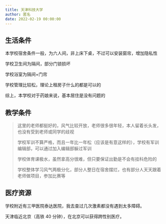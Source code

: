 ```yaml
---
title: 天津科技大学
author: 匿名
date: 2022-02-19 00:00:00
---
```


## 生活条件

本学校宿舍条件一般，为六人间，非上床下桌，不过可以安装窗帘，增加隐私性

学校卫生间为隔间，部分门锁损坏

学校浴室为隔间+门帘

学校管理比较松，理论上租房子什么的都是可以的

综上，本学校对于药娘来说，基本居住是没有问题的

## 教学条件

>这里的老师都挺好的，风气比较开放，老师很多很年轻，本人留着长头发，也没有受到老师或同学的歧视
>
>学校军训不算严格，而且一年比一年松（应该是有意这样的），学校有军训编辑部，可以通过加入编辑部躲过军训
>
>学校体育课极水，虽然拿高分很难，但只要保证出勤是不会有挂科危险的
>
>学校整体学习风气两极分化，部分人整日在宿舍摆烂，也有部分人天天跟着老师做项目，参加比赛等

## 医疗资源

学校附近有三甲医院泰达医院，我去查过几次激素都没有遇到太多障碍。

天津临近北京（高铁 40 分钟），在北京可以获得跨性别医疗。
